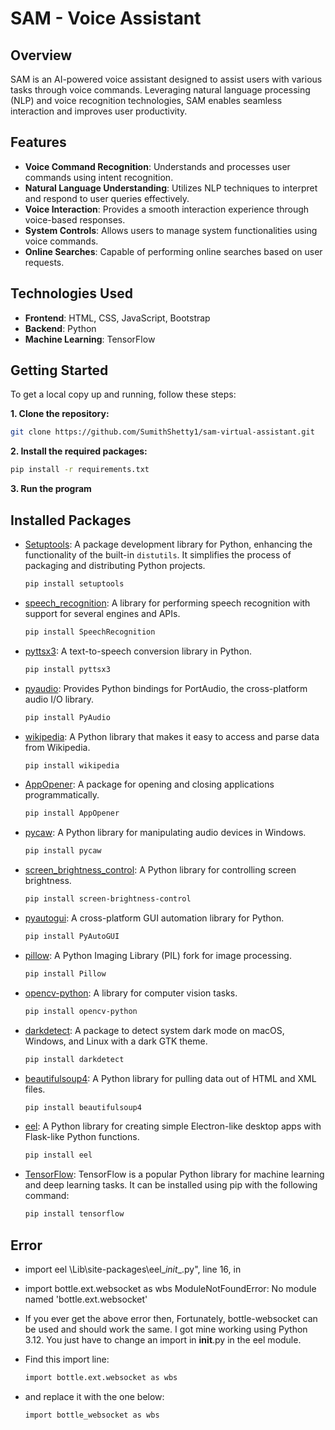 # SAM - Voice Assistant

## Overview
SAM is an AI-powered voice assistant designed to assist users with various tasks through voice commands. Leveraging natural language processing (NLP) and voice recognition technologies, SAM enables seamless interaction and improves user productivity.

## Features
- **Voice Command Recognition**: Understands and processes user commands using intent recognition.
- **Natural Language Understanding**: Utilizes NLP techniques to interpret and respond to user queries effectively.
- **Voice Interaction**: Provides a smooth interaction experience through voice-based responses.
- **System Controls**: Allows users to manage system functionalities using voice commands.
- **Online Searches**: Capable of performing online searches based on user requests.

## Technologies Used
- **Frontend**: HTML, CSS, JavaScript, Bootstrap
- **Backend**: Python
- **Machine Learning**: TensorFlow

## Getting Started
To get a local copy up and running, follow these steps:

**1. Clone the repository:**
   ```bash
   git clone https://github.com/SumithShetty1/sam-virtual-assistant.git
   ```
**2. Install the required packages:**
   ```bash
   pip install -r requirements.txt
   ```
**3. Run the program**

## Installed Packages
- [Setuptools](https://pypi.org/project/setuptools/): A package development library for Python, enhancing the functionality of the built-in `distutils`. It simplifies the process of packaging and distributing Python projects.
  ```bash
  pip install setuptools
  ```
  
- [speech_recognition](https://pypi.org/project/SpeechRecognition/): A library for performing speech recognition with support for several engines and APIs.
  ```bash
  pip install SpeechRecognition
  ```
  
- [pyttsx3](https://pypi.org/project/pyttsx3/): A text-to-speech conversion library in Python.
  ```bash
  pip install pyttsx3
  ```
  
- [pyaudio](https://pypi.org/project/PyAudio/): Provides Python bindings for PortAudio, the cross-platform audio I/O library.
  ```bash
  pip install PyAudio
  ```
  
- [wikipedia](https://pypi.org/project/wikipedia/): A Python library that makes it easy to access and parse data from Wikipedia.
  ```bash
  pip install wikipedia
  ```
  
- [AppOpener](https://pypi.org/project/appopener/): A package for opening and closing applications programmatically.
  ```bash
  pip install AppOpener
  ```
  
- [pycaw](https://pypi.org/project/pycaw/): A Python library for manipulating audio devices in Windows.
  ```bash
  pip install pycaw
  ```
  
- [screen_brightness_control](https://pypi.org/project/screen-brightness-control/): A Python library for controlling screen brightness.
  ```bash
  pip install screen-brightness-control
  ```
  
- [pyautogui](https://pypi.org/project/PyAutoGUI/): A cross-platform GUI automation library for Python.
  ```bash
  pip install PyAutoGUI
  ```
  
- [pillow](https://pypi.org/project/Pillow/): A Python Imaging Library (PIL) fork for image processing.
  ```bash
  pip install Pillow
  ```
  
- [opencv-python](https://pypi.org/project/opencv-python/): A library for computer vision tasks.
  ```bash
  pip install opencv-python
  ```
  
- [darkdetect](https://pypi.org/project/darkdetect/): A package to detect system dark mode on macOS, Windows, and Linux with a dark GTK theme.
  ```bash
  pip install darkdetect
  ```
- [beautifulsoup4](https://pypi.org/project/beautifulsoup4/): A Python library for pulling data out of HTML and XML files.
  ```bash
  pip install beautifulsoup4
  ```
  
- [eel](https://pypi.org/project/eel/): A Python library for creating simple Electron-like desktop apps with Flask-like Python functions.
  ```bash
  pip install eel
  ```
  
- [TensorFlow](https://pypi.org/project/tensorflow/): TensorFlow is a popular Python library for machine learning and deep learning tasks. It can be installed using pip with the following command:
  ```bash
  pip install tensorflow
  ```
  
## Error
- import eel
  \Lib\site-packages\eel\__init__.py", line 16, in <module>
- import bottle.ext.websocket as wbs
  ModuleNotFoundError: No module named 'bottle.ext.websocket'

- If you ever get the above error then,
Fortunately, bottle-websocket can be used and should work the same.
I got mine working using Python 3.12.
You just have to change an import in __init__.py in the eel module.

- Find this import line:
  ```bash
  import bottle.ext.websocket as wbs

- and replace it with the one below:
  ```bash
  import bottle_websocket as wbs
